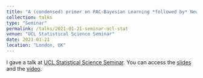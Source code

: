 ```yaml
---
title: "A (condensed) primer on PAC-Bayesian Learning *followed by* News from the PAC-Bayes frontline"
collection: talks
type: "Seminar"
permalink: /talks/2021-01-21-seminar-ucl-stat
venue: "UCL Statistical Science Seminar"
date: 2021-01-21
location: "London, UK"
---
```


I gave a talk at [UCL Statistical Science Seminar](https://www.ucl.ac.uk/statistics/seminar). You can access the [slides](https://bguedj.github.io/files/bguedj-talk-2021-ucl-stat.pdf) and the [video](https://www.youtube.com/watch?v=jOXM34hQdBc&feature=youtu.be).